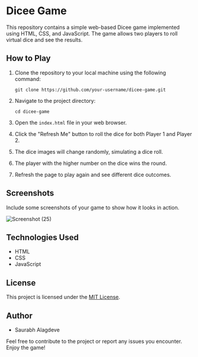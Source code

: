 # Dicee Game

This repository contains a simple web-based Dicee game implemented using HTML, CSS, and JavaScript. The game allows two players to roll virtual dice and see the results.

## How to Play

1. Clone the repository to your local machine using the following command:
   ```
   git clone https://github.com/your-username/dicee-game.git
   ```

2. Navigate to the project directory:
   ```
   cd dicee-game
   ```


3. Open the `index.html` file in your web browser.

4. Click the "Refresh Me" button to roll the dice for both Player 1 and Player 2.

5. The dice images will change randomly, simulating a dice roll.

6. The player with the higher number on the dice wins the round.

7. Refresh the page to play again and see different dice outcomes.

## Screenshots

Include some screenshots of your game to show how it looks in action.

![Screenshot (25)](https://github.com/saurabhalagdeve/Dice-Game/assets/127332934/e77b64b3-277f-4cbf-ac51-a833d4f63d4e)

## Technologies Used

- HTML
- CSS
- JavaScript

## License

This project is licensed under the [MIT License](LICENSE).

## Author

- Saurabh Alagdeve

Feel free to contribute to the project or report any issues you encounter. Enjoy the game!
